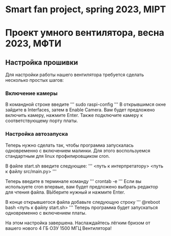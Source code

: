 # Smart fan project, spring 2023, MIPT

# Проект умного вентилятора, весна 2023, МФТИ 

## Настройка прошивки

Для настройки работы нашего вентилятора требуется сделать несколько простых шагов:

### Включение камеры

В командной строке введите 
\'''
sudo raspi-config
\'''
В открывшимся окне зайдите в Interfaces, затем в Enable Camera. Вам будет предложено включить камеру, нажмите Enter. Также подключите камеру к соответствующему порту платы.

### Настройка автозапуска

Теперь нужно сделать так, чтобы программа запускалась одновременно с включением малинки. Для этого воспользуемся стандартным для linux профилировщиком cron.

В файле start.sh введите следующее:
\'''
<путь к интерпретатору> <путь к файлу src/main.py>
\'''

Теперь введите в терминале команду
\'''
crontab -e
\'''
Если вы используете cron впервые, вам будет предложено выбрать редактор для чтения файла. ВЫберите нужный и нажмите Enter.

В конце открывшегося файла добавьте следующую строку
\'''
@reboot bash <путь к файлу start.sh>
\'''
Теперь программа будет запускаться одновременно с включением платы.

На этом настройка завершена. Наслаждайтесь лёгким бризом от вашего нового 4 ГБ ОЗУ 1500 МГЦ Вентилятора!